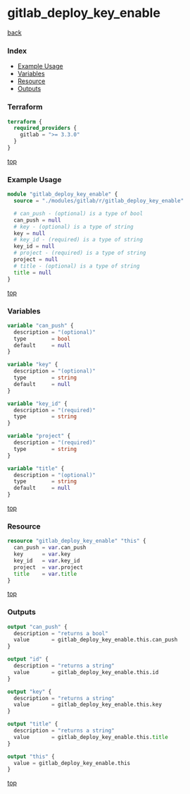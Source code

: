# gitlab_deploy_key_enable

[back](../gitlab.md)

### Index

- [Example Usage](#example-usage)
- [Variables](#variables)
- [Resource](#resource)
- [Outputs](#outputs)

### Terraform

```terraform
terraform {
  required_providers {
    gitlab = ">= 3.3.0"
  }
}
```

[top](#index)

### Example Usage

```terraform
module "gitlab_deploy_key_enable" {
  source = "./modules/gitlab/r/gitlab_deploy_key_enable"

  # can_push - (optional) is a type of bool
  can_push = null
  # key - (optional) is a type of string
  key = null
  # key_id - (required) is a type of string
  key_id = null
  # project - (required) is a type of string
  project = null
  # title - (optional) is a type of string
  title = null
}
```

[top](#index)

### Variables

```terraform
variable "can_push" {
  description = "(optional)"
  type        = bool
  default     = null
}

variable "key" {
  description = "(optional)"
  type        = string
  default     = null
}

variable "key_id" {
  description = "(required)"
  type        = string
}

variable "project" {
  description = "(required)"
  type        = string
}

variable "title" {
  description = "(optional)"
  type        = string
  default     = null
}
```

[top](#index)

### Resource

```terraform
resource "gitlab_deploy_key_enable" "this" {
  can_push = var.can_push
  key      = var.key
  key_id   = var.key_id
  project  = var.project
  title    = var.title
}
```

[top](#index)

### Outputs

```terraform
output "can_push" {
  description = "returns a bool"
  value       = gitlab_deploy_key_enable.this.can_push
}

output "id" {
  description = "returns a string"
  value       = gitlab_deploy_key_enable.this.id
}

output "key" {
  description = "returns a string"
  value       = gitlab_deploy_key_enable.this.key
}

output "title" {
  description = "returns a string"
  value       = gitlab_deploy_key_enable.this.title
}

output "this" {
  value = gitlab_deploy_key_enable.this
}
```

[top](#index)